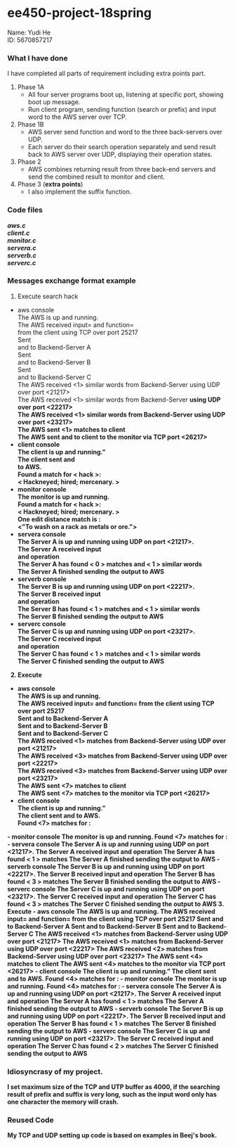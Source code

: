 # ee450-project-18spring  
Name: Yudi He    
ID: 5670857217    
### What I have done  
I have completed all parts of requirement including extra points part.     
1.  Phase 1A  
    - All four server programs boot up, listening at specific port, showing boot up message.  
    - Run client program, sending function (search or prefix) and input word to the AWS server over TCP.  
2. Phase 1B  
    - AWS server send function and word to the three back-servers over UDP.  
    - Each server do their search operation separately and send result back to AWS server over UDP, displaying their operation states.  
3. Phase 2  
    - AWS combines returning result from three back-end servers and send the combined result to monitor and client.  
4. Phase 3 (**extra points**)  
    - I also implement the suffix function.  

### Code files  
***aws.c***  
***client.c***  
***monitor.c***  
***servera.c***  
***serverb.c***  
***serverc.c***  
### Messages exchange format example  
1. Execute search hack  
- aws console  
The AWS is up and running.  
The AWS received input=<hack> and function=<search> from the client using TCP over port 25217  
Sent <search> and <hack> to Backend-Server A  
Sent <search> and <hack> to Backend-Server B  
Sent <search> and <hack> to Backend-Server C  
The AWS received <1> similar words from Backend-Server <A> using UDP over port <21217>  
The AWS received <1> similar words from Backend-Server <B> using UDP over port <22217>  
The AWS received <1> similar words from Backend-Server <C> using UDP over port <23217>  
The AWS sent <1> matches to client  
The AWS sent <hack> and <Jack> to client to the monitor via TCP port <26217>  
- client console  
The client is up and running.”  
The client sent <hack> and <search> to AWS.  
Found a match for < hack >:  
< Hackneyed; hired; mercenary. >  
- monitor console  
The monitor is up and running.  
Found a match for < hack >:  
< Hackneyed; hired; mercenary. >  
One edit distance match is <Jack>:  
<"To wash on a rack  as metals or ore.">  
- servera console  
The Server A is up and running using UDP on port <21217>.  
The Server A received input <search> and operation <hack>  
The Server A has found < 0 > matches and < 1 > similar words  
The Server A finished sending the output to AWS  
- serverb console  
The Server B is up and running using UDP on port <22217>.  
The Server B received input <search> and operation <hack>  
The Server B has found < 1 > matches and < 1 > similar words  
The Server B finished sending the output to AWS  
- serverc console  
The Server C is up and running using UDP on port <23217>.  
The Server C received input <search> and operation <hack>  
The Server C has found < 1 > matches and < 1 > similar words  
The Server C finished sending the output to AWS  
2. Execute <prefix> <accuse>  
- aws console  
The AWS is up and running.  
The AWS received input=<accus> and function=<prefix> from the client using TCP over port 25217  
Sent <prefix> and <accus> to Backend-Server A  
Sent <prefix> and <accus> to Backend-Server B  
Sent <prefix> and <accus> to Backend-Server C  
The AWS received <1> matches from Backend-Server <A> using UDP over port <21217>  
The AWS received <3> matches from Backend-Server <B> using UDP over port <22217>  
The AWS received <3> matches from Backend-Server <C> using UDP over port <23217>  
The AWS sent <7> matches to client  
The AWS sent <7> matches to the monitor via TCP port <26217>  
- client console  
The client is up and running.”  
The client sent <accus> and <prefix> to AWS.  
Found <7> matches for <accus>:  
<Accustomed>  
<Accuser>  
<Accuse>  
<Accusatorially>  
<Accustom>  
<Accuse>  
<Accusement>  
- monitor console  
The monitor is up and running.  
Found <7> matches for <accus>:  
<Accustomed>  
<Accuser>  
<Accuse>  
<Accusatorially>  
<Accustom>  
<Accuse>  
<Accusement>  
- servera console  
The Server A is up and running using UDP on port <21217>.  
The Server A received input <prefix> and operation <accus>  
The Server A has found < 1 > matches  
The Server A finished sending the output to AWS  
- serverb console  
The Server B is up and running using UDP on port <22217>.  
The Server B received input <prefix> and operation <accus>  
The Server B has found < 3 > matches  
The Server B finished sending the output to AWS  
- serverc console  
The Server C is up and running using UDP on port <23217>.  
The Server C received input <prefix> and operation <accus>  
The Server C has found < 3 > matches  
The Server C finished sending the output to AWS  
3. Execute <suffix> <ntable>  
- aws console  
The AWS is up and running.  
The AWS received input=<ntable> and function=<suffix> from the client using TCP over port 25217  
Sent <suffix> and <ntable> to Backend-Server A  
Sent <suffix> and <ntable> to Backend-Server B  
Sent <suffix> and <ntable> to Backend-Server C  
The AWS received <1> matches from Backend-Server <A> using UDP over port <21217>  
The AWS received <1> matches from Backend-Server <B> using UDP over port <22217>  
The AWS received <2> matches from Backend-Server <C> using UDP over port <23217>  
The AWS sent <4> matches to client  
The AWS sent <4> matches to the monitor via TCP port <26217>  
- client console  
The client is up and running.”  
The client sent <ntable> and <suffix> to AWS.  
Found <4> matches for <ntable>:  
<Replantable>  
<Acquaintable>  
<Accountable>  
<Fermentable>  
- monitor console  
The monitor is up and running.  
Found <4> matches for <ntable>:  
<Replantable>  
<Acquaintable>  
<Accountable>  
<Fermentable>  
- servera console  
The Server A is up and running using UDP on port <21217>.  
The Server A received input <suffix> and operation <ntable>  
The Server A has found < 1 > matches  
The Server A finished sending the output to AWS  
- serverb console  
The Server B is up and running using UDP on port <22217>.  
The Server B received input <suffix> and operation <ntable>  
The Server B has found < 1 > matches  
The Server B finished sending the output to AWS  
- serverc console  
The Server C is up and running using UDP on port <23217>.  
The Server C received input <suffix> and operation <ntable>  
The Server C has found < 2 > matches  
The Server C finished sending the output to AWS  

### Idiosyncrasy of my project.  
I set maximum size of the TCP and UTP buffer as 4000, if the searching result of prefix and suffix is very long, such as the input word only has one character the memory will crash.  

### Reused Code  
My TCP and UDP setting up code is based on examples in Beej's book.  